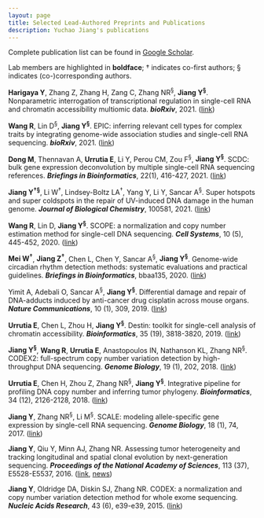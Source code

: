 ```yaml
---
layout: page
title: Selected Lead-Authored Preprints and Publications
description: Yuchao Jiang's publications
---
```


Complete publication list can be found in [Google Scholar](https://scholar.google.com/citations?user=YA9f7QUAAAAJ&hl=en).

Lab members are highlighted in **boldface**; &dagger; indicates co-first authors; &sect; indicates (co-)corresponding authors.

**Harigaya Y**, Zhang Z, Zhang H, Zang C, Zhang NR<sup>&sect;</sup>, **Jiang Y<sup>&sect;</sup>**. Nonparametric interrogation of transcriptional regulation in single-cell RNA and chromatin accessibility multiomic data. ***bioRxiv***, 2021. ([link](https://www.biorxiv.org/content/10.1101/2021.09.22.461437v1))

**Wang R**, Lin D<sup>&sect;</sup>, **Jiang Y<sup>&sect;</sup>**. EPIC: inferring relevant cell types for complex traits by integrating genome-wide association studies and single-cell RNA sequencing. ***bioRxiv***, 2021. ([link](https://www.biorxiv.org/content/10.1101/2021.06.09.447805v2))

**Dong M**, Thennavan A, **Urrutia E**, Li Y, Perou CM, Zou F<sup>&sect;</sup>, **Jiang Y<sup>&sect;</sup>**. SCDC: bulk gene expression deconvolution by multiple single-cell RNA sequencing references. ***Briefings in Bioinformatics***, 22(1), 416-427, 2021. ([link](https://academic.oup.com/bib/advance-article/doi/10.1093/bib/bbz166/5699815))

**Jiang Y<sup>&dagger;</sup><sup>&sect;</sup>**, Li W<sup>&dagger;</sup>, Lindsey-Boltz LA<sup>&dagger;</sup>, Yang Y, Li Y, Sancar A<sup>&sect;</sup>. Super hotspots and super coldspots in the repair of UV-induced DNA damage in the human genome. ***Journal of Biological Chemistry***, 100581, 2021. ([link](https://www.sciencedirect.com/science/article/pii/S0021925821003616?via%3Dihub))

**Wang R**, Lin D, **Jiang Y<sup>&sect;</sup>**. SCOPE: a normalization and copy number estimation method for single-cell DNA sequencing. ***Cell Systems***, 10 (5), 445-452, 2020. ([link](https://doi.org/10.1016/j.cels.2020.03.005))

**Mei W<sup>&dagger;</sup>**, **Jiang Z<sup>&dagger;</sup>**, Chen L, Chen Y, Sancar A<sup>&sect;</sup>, **Jiang Y<sup>&sect;</sup>**. Genome-wide circadian rhythm detection methods: systematic evaluations and practical guidelines. ***Briefings in Bioinformatics***, bbaa135, 2020. ([link](https://academic.oup.com/bib/article/doi/10.1093/bib/bbaa135/5872170))

Yimit A, Adebali O, Sancar A<sup>&sect;</sup>, **Jiang Y<sup>&sect;</sup>**. Differential damage and repair of DNA-adducts induced by anti-cancer drug cisplatin across mouse organs. ***Nature Communications***, 10 (1), 309, 2019. ([link](https://www.nature.com/articles/s41467-019-08290-2))

**Urrutia E**, Chen L, Zhou H, **Jiang Y<sup>&sect;</sup>**. Destin: toolkit for single-cell analysis of chromatin accessibility. ***Bioinformatics***, 35 (19), 3818-3820, 2019. ([link](https://academic.oup.com/bioinformatics/article/35/19/3818/5367832/))

**Jiang Y<sup>&sect;</sup>**, **Wang R**, **Urrutia E**, Anastopoulos IN, Nathanson KL, Zhang NR<sup>&sect;</sup>. CODEX2: full-spectrum copy number variation detection by high-throughput DNA sequencing. ***Genome Biology***, 19 (1), 202, 2018. ([link](https://genomebiology.biomedcentral.com/articles/10.1186/s13059-018-1578-y))

**Urrutia E**, Chen H, Zhou Z, Zhang NR<sup>&sect;</sup>, **Jiang Y<sup>&sect;</sup>**. Integrative pipeline for profiling DNA copy number and inferring tumor phylogeny. ***Bioinformatics***, 34 (12), 2126-2128, 2018. ([link](https://doi.org/10.1093/bioinformatics/bty057))

**Jiang Y**, Zhang NR<sup>&sect;</sup>, Li M<sup>&sect;</sup>. SCALE: modeling allele-specific gene expression by single-cell RNA sequencing. ***Genome Biology***, 18 (1), 74, 2017. ([link](https://genomebiology.biomedcentral.com/articles/10.1186/s13059-017-1200-8))

**Jiang Y**, Qiu Y, Minn AJ, Zhang NR. Assessing tumor heterogeneity and tracking longitudinal and spatial clonal evolution by next-generation sequencing. ***Proceedings of the National Academy of Sciences***, 113 (37), E5528-E5537, 2016. ([link](http://www.pnas.org/content/113/37/E5528), [news](http://www.uphs.upenn.edu/news/News_Releases/2016/09/jiang/))

**Jiang Y**, Oldridge DA, Diskin SJ, Zhang NR. CODEX: a normalization and copy number variation detection method for whole exome sequencing. ***Nucleic Acids Research***, 43 (6), e39-e39, 2015. ([link](https://academic.oup.com/nar/article-lookup/doi/10.1093/nar/gku1363))
